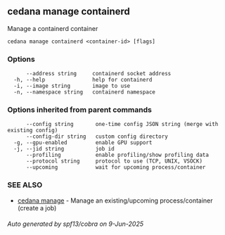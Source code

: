 ## cedana manage containerd

Manage a containerd container

```
cedana manage containerd <container-id> [flags]
```

### Options

```
      --address string     containerd socket address
  -h, --help               help for containerd
  -i, --image string       image to use
  -n, --namespace string   containerd namespace
```

### Options inherited from parent commands

```
      --config string       one-time config JSON string (merge with existing config)
      --config-dir string   custom config directory
  -g, --gpu-enabled         enable GPU support
  -j, --jid string          job id
      --profiling           enable profiling/show profiling data
      --protocol string     protocol to use (TCP, UNIX, VSOCK)
      --upcoming            wait for upcoming process/container
```

### SEE ALSO

* [cedana manage](cedana_manage.md)	 - Manage an existing/upcoming process/container (create a job)

###### Auto generated by spf13/cobra on 9-Jun-2025
